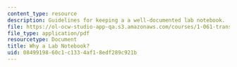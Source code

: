```yaml
---
content_type: resource
description: Guidelines for keeping a a well-documented lab notebook.
file: https://ol-ocw-studio-app-qa.s3.amazonaws.com/courses/1-061-transport-processes-in-the-environment-fall-2008/0849919860c1c1334af18edf289c921b_why_alabnotebook.pdf
file_type: application/pdf
resourcetype: Document
title: Why a Lab Notebook?
uid: 08499198-60c1-c133-4af1-8edf289c921b
---
```

